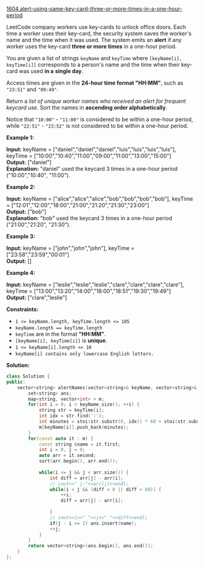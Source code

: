 [1604.alert-using-same-key-card-three-or-more-times-in-a-one-hour-period](https://leetcode.com/problems/alert-using-same-key-card-three-or-more-times-in-a-one-hour-period/)  

LeetCode company workers use key-cards to unlock office doors. Each time a worker uses their key-card, the security system saves the worker's name and the time when it was used. The system emits an **alert** if any worker uses the key-card **three or more times** in a one-hour period.

You are given a list of strings `keyName` and `keyTime` where `[keyName[i], keyTime[i]]` corresponds to a person's name and the time when their key-card was used **in a** **single day**.

Access times are given in the **24-hour time format "HH:MM"**, such as `"23:51"` and `"09:49"`.

Return a _list of unique worker names who received an alert for frequent keycard use_. Sort the names in **ascending order alphabetically**.

Notice that `"10:00"` - `"11:00"` is considered to be within a one-hour period, while `"22:51"` - `"23:52"` is not considered to be within a one-hour period.

**Example 1:**

  
**Input:** keyName = \["daniel","daniel","daniel","luis","luis","luis","luis"\], keyTime = \["10:00","10:40","11:00","09:00","11:00","13:00","15:00"\]  
**Output:** \["daniel"\]  
**Explanation:** "daniel" used the keycard 3 times in a one-hour period ("10:00","10:40", "11:00").  

**Example 2:**

  
**Input:** keyName = \["alice","alice","alice","bob","bob","bob","bob"\], keyTime = \["12:01","12:00","18:00","21:00","21:20","21:30","23:00"\]  
**Output:** \["bob"\]  
**Explanation:** "bob" used the keycard 3 times in a one-hour period ("21:00","21:20", "21:30").  

**Example 3:**

  
**Input:** keyName = \["john","john","john"\], keyTime = \["23:58","23:59","00:01"\]  
**Output:** \[\]  

**Example 4:**

  
**Input:** keyName = \["leslie","leslie","leslie","clare","clare","clare","clare"\], keyTime = \["13:00","13:20","14:00","18:00","18:51","19:30","19:49"\]  
**Output:** \["clare","leslie"\]  

**Constraints:**

*   `1 <= keyName.length, keyTime.length <= 105`
*   `keyName.length == keyTime.length`
*   `keyTime` are in the format **"HH:MM"**.
*   `[keyName[i], keyTime[i]]` is **unique**.
*   `1 <= keyName[i].length <= 10`
*   `keyName[i] contains only lowercase English letters.`  



**Solution:**  

```cpp
class Solution {
public:
    vector<string> alertNames(vector<string>& keyName, vector<string>& keyTime) {
        set<string> ans;
        map<string, vector<int> > m;
        for(int i = 0; i < keyName.size(); ++i) {
            string str = keyTime[i];
            int idx = str.find(':');
            int minutes = stoi(str.substr(0, idx)) * 60 + stoi(str.substr(idx + 1));
            m[keyName[i]].push_back(minutes);
        }
        for(const auto it : m) {
            const string &name = it.first;
            int i = 0, j = 0;
            auto arr = it.second;
            sort(arr.begin(), arr.end());
            
            while(i <= j && j < arr.size()) {
                int diff = arr[j] - arr[i];
                // cout<<" j:"<<arr[j]<<endl;
                while(i < j && (diff < 0 || diff > 60)) {
                    ++i;
                    diff = arr[j] - arr[i];
                    
                }
                // cout<<i<<" "<<j<<" "<<diff<<endl;
                if(j - i >= 2) ans.insert(name);
                ++j;
            }
        }
        return vector<string>(ans.begin(), ans.end());
    }
};
```
      